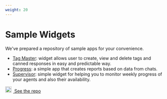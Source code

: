 ```yaml
---
weight: 20
---
```



# Sample Widgets

We've prepared a repository of sample apps for your convenience.

* [Tag Master](https://github.com/livechat/sample-apps/tree/master/tag-master): widget allows user to create, view and delete tags and canned responses in easy and predictable way.
* [Progress](https://github.com/livechat/sample-apps/tree/master/progress): a simple app that creates reports based on data from chats.
* [Supervisor](https://github.com/livechat/sample-apps/tree/master/supervisor): simple widget for helping you to monitor weekly progress of your agents and also their availability.


<a href="https://github.com/livechat/sample-apps/" class="cta green" target="_blank"><img src="../assets/images/github-logo.svg" style="background: none;margin-right:5px;" width="20"/> See the repo</a>